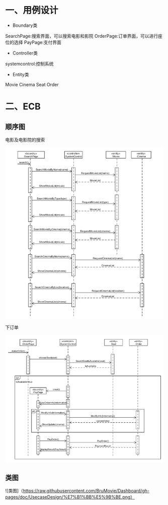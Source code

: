 # 一、用例设计

- Boundary类

SearchPage:搜索界面，可以搜索电影和影院
OrderPage:订单界面，可以进行座位的选择
PayPage:支付界面

- Controller类

systemcontrol:控制系统

- Entity类

Movie
Cinema
Seat
Order

# 二、ECB

## 顺序图

电影及电影院的搜索

![1](https://raw.githubusercontent.com/BruMovie/Dashboard/gh-pages/doc/UsecaseDesign/%E9%A1%BA%E5%BA%8F%E5%9B%BE1.png)

下订单

![2](https://raw.githubusercontent.com/BruMovie/Dashboard/gh-pages/doc/UsecaseDesign/%E9%A1%BA%E5%BA%8F%E5%9B%BE2.png)

## 类图

![类图]（https://raw.githubusercontent.com/BruMovie/Dashboard/gh-pages/doc/UsecaseDesign/%E7%B1%BB%E5%9B%BE.png）

